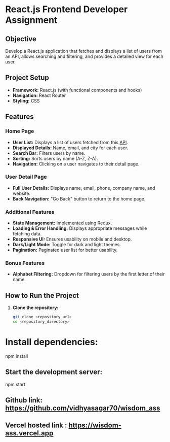# React.js Frontend Developer Assignment

## Objective
Develop a React.js application that fetches and displays a list of users from an API, allows searching and filtering, and provides a detailed view for each user.

## Project Setup
- **Framework:** React.js (with functional components and hooks)
- **Navigation:** React Router
- **Styling:** CSS

## Features

### Home Page
- **User List:** Displays a list of users fetched from this [API](https://jsonplaceholder.typicode.com/users).
- **Displayed Details:** Name, email, and city for each user.
- **Search Bar:** Filters users by name.
- **Sorting:** Sorts users by name (A-Z, Z-A).
- **Navigation:** Clicking on a user navigates to their detail page.

### User Detail Page
- **Full User Details:** Displays name, email, phone, company name, and website.
- **Back Navigation:** "Go Back" button to return to the home page.

### Additional Features
- **State Management:** Implemented using Redux.
- **Loading & Error Handling:** Displays appropriate messages while fetching data.
- **Responsive UI:** Ensures usability on mobile and desktop.
- **Dark/Light Mode:** Toggle for dark and light themes.
- **Pagination:** Paginated user list for better usability.

### Bonus Features
- **Alphabet Filtering:** Dropdown for filtering users by the first letter of their name.

## How to Run the Project

1. **Clone the repository:**
   ```bash
   git clone <repository_url>
   cd <repository_directory>

# Install dependencies:   
npm install
## Start the development server:
npm start

## Github link: https://github.com/vidhyasagar70/wisdom_ass

## Vercel hosted link : https://wisdom-ass.vercel.app